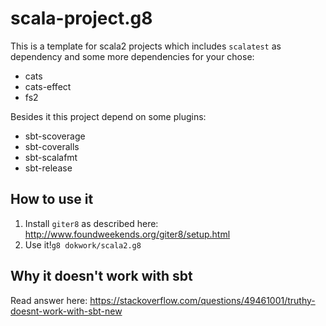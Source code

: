 # scala-project.g8

This is a template for scala2 projects which includes `scalatest` as dependency and some more dependencies for your chose:

* cats
* cats-effect
* fs2

Besides it this project depend on some plugins:

* sbt-scoverage
* sbt-coveralls
* sbt-scalafmt
* sbt-release

## How to use it
1. Install `giter8` as described here: http://www.foundweekends.org/giter8/setup.html
1. Use it!`g8 dokwork/scala2.g8`


## Why it doesn't work with sbt
Read answer here:  https://stackoverflow.com/questions/49461001/truthy-doesnt-work-with-sbt-new
